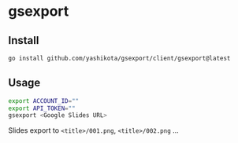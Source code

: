 # gsexport

## Install

```sh
go install github.com/yashikota/gsexport/client/gsexport@latest
```

## Usage

```sh
export ACCOUNT_ID=""
export API_TOKEN=""
gsexport <Google Slides URL>
```

Slides export to `<title>/001.png`, `<title>/002.png` ...
